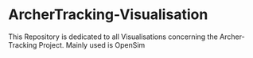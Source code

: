 # ArcherTracking-Visualisation
 This Repository is dedicated to all Visualisations concerning the Archer-Tracking Project. Mainly used is OpenSim
